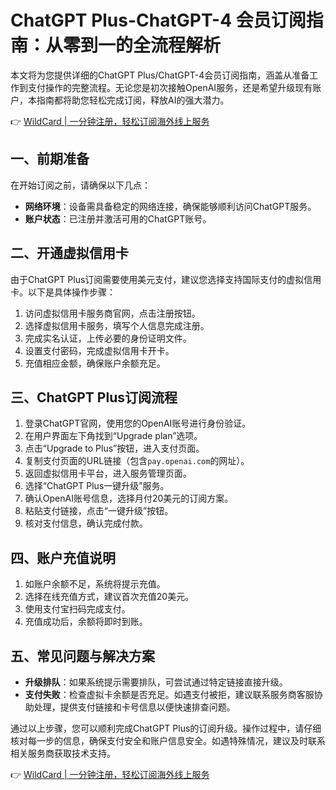 # ChatGPT Plus-ChatGPT-4 会员订阅指南：从零到一的全流程解析

本文将为您提供详细的ChatGPT Plus/ChatGPT-4会员订阅指南，涵盖从准备工作到支付操作的完整流程。无论您是初次接触OpenAI服务，还是希望升级现有账户，本指南都将助您轻松完成订阅，释放AI的强大潜力。

👉 [WildCard | 一分钟注册，轻松订阅海外线上服务](https://bbtdd.com/WildCard)

## 一、前期准备

在开始订阅之前，请确保以下几点：

- **网络环境**：设备需具备稳定的网络连接，确保能够顺利访问ChatGPT服务。
- **账户状态**：已注册并激活可用的ChatGPT账号。

## 二、开通虚拟信用卡

由于ChatGPT Plus订阅需要使用美元支付，建议您选择支持国际支付的虚拟信用卡。以下是具体操作步骤：

1. 访问虚拟信用卡服务商官网，点击注册按钮。
2. 选择虚拟信用卡服务，填写个人信息完成注册。
3. 完成实名认证，上传必要的身份证明文件。
4. 设置支付密码，完成虚拟信用卡开卡。
5. 充值相应金额，确保账户余额充足。

## 三、ChatGPT Plus订阅流程

1. 登录ChatGPT官网，使用您的OpenAI账号进行身份验证。
2. 在用户界面左下角找到“Upgrade plan”选项。
3. 点击“Upgrade to Plus”按钮，进入支付页面。
4. 复制支付页面的URL链接（包含`pay.openai.com`的网址）。
5. 返回虚拟信用卡平台，进入服务管理页面。
6. 选择“ChatGPT Plus一键升级”服务。
7. 确认OpenAI账号信息，选择月付20美元的订阅方案。
8. 粘贴支付链接，点击“一键升级”按钮。
9. 核对支付信息，确认完成付款。

## 四、账户充值说明

1. 如账户余额不足，系统将提示充值。
2. 选择在线充值方式，建议首次充值20美元。
3. 使用支付宝扫码完成支付。
4. 充值成功后，余额将即时到账。

## 五、常见问题与解决方案

- **升级排队**：如果系统提示需要排队，可尝试通过特定链接直接升级。
- **支付失败**：检查虚拟卡余额是否充足。如遇支付被拒，建议联系服务商客服协助处理，提供支付链接和卡号信息以便快速排查问题。

通过以上步骤，您可以顺利完成ChatGPT Plus的订阅升级。操作过程中，请仔细核对每一步的信息，确保支付安全和账户信息安全。如遇特殊情况，建议及时联系相关服务商获取技术支持。

👉 [WildCard | 一分钟注册，轻松订阅海外线上服务](https://bbtdd.com/WildCard)